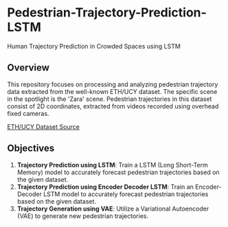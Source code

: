 # Pedestrian-Trajectory-Prediction-LSTM
Human Trajectory Prediction in Crowded Spaces using LSTM

## Overview
This repository focuses on processing and analyzing pedestrian trajectory data extracted from the well-known ETH/UCY dataset. The specific scene in the spotlight is the 'Zara' scene. Pedestrian trajectories in this dataset consist of 2D coordinates, extracted from videos recorded using overhead fixed cameras.

[ETH/UCY Dataset Source](https://github.com/crowdbotp/OpenTraj)

## Objectives
1. **Trajectory Prediction using LSTM**: Train a LSTM (Long Short-Term Memory) model to accurately forecast pedestrian trajectories based on the given dataset.
2. **Trajectory Prediction using Encoder Decoder LSTM**: Train an Encoder-Decoder LSTM model to accurately forecast pedestrian trajectories based on the given dataset.
3. **Trajectory Generation using VAE**: Utilize a Variational Autoencoder (VAE) to generate new pedestrian trajectories.
